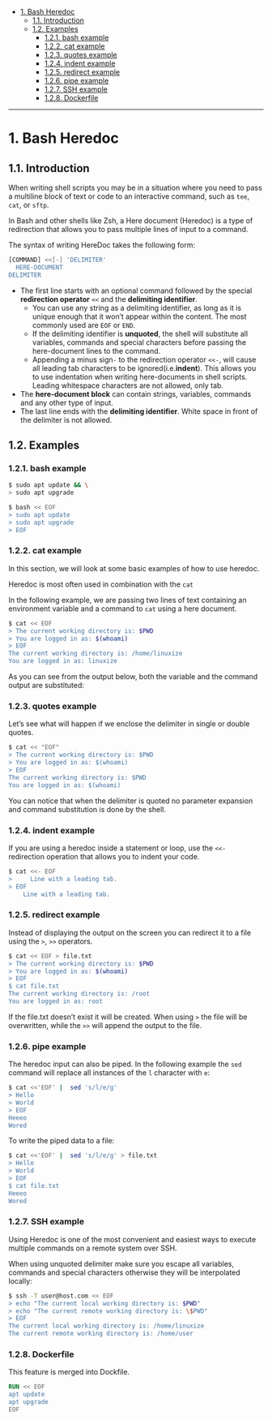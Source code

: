 - [1. Bash Heredoc](#1-bash-heredoc)
  - [1.1. Introduction](#11-introduction)
  - [1.2. Examples](#12-examples)
    - [1.2.1. bash example](#121-bash-example)
    - [1.2.2. cat example](#122-cat-example)
    - [1.2.3. quotes example](#123-quotes-example)
    - [1.2.4. indent example](#124-indent-example)
    - [1.2.5. redirect example](#125-redirect-example)
    - [1.2.6. pipe example](#126-pipe-example)
    - [1.2.7. SSH example](#127-ssh-example)
    - [1.2.8. Dockerfile](#128-dockerfile)

---
# 1. Bash Heredoc
## 1.1. Introduction
When writing shell scripts you may be in a situation where you need to pass a multiline block of text or code to an interactive command, such as `tee`, `cat`, or `sftp`.

In Bash and other shells like Zsh, a Here document (Heredoc) is a type of redirection that allows you to pass multiple lines of input to a command.

The syntax of writing HereDoc takes the following form:

```bash
[COMMAND] <<[-] 'DELIMITER'
  HERE-DOCUMENT
DELIMITER
```

-   The first line starts with an optional command followed by the special **redirection operator** `<<` and the **delimiting identifier**.
    -   You can use any string as a delimiting identifier, as long as it is unique enough that it won’t appear within the content. The most commonly used are `EOF` or `END`.
    -   If the delimiting identifier is **unquoted**, the shell will substitute all variables, commands and special characters before passing the here-document lines to the command.
    -   Appending a minus sign`-` to the redirection operator `<<-`, will cause all leading tab characters to be ignored(i.e.**indent**). This allows you to use indentation when writing here-documents in shell scripts. Leading whitespace characters are not allowed, only tab.
-   The **here-document block** can contain strings, variables, commands and any other type of input.
-   The last line ends with the **delimiting identifier**. White space in front of the delimiter is not allowed.

## 1.2. Examples
### 1.2.1. bash example
```bash
$ sudo apt update && \
> sudo apt upgrade
```
```bash
$ bash << EOF
> sudo apt update
> sudo apt upgrade
> EOF
```
### 1.2.2. cat example

In this section, we will look at some basic examples of how to use heredoc.

Heredoc is most often used in combination with the `cat`

In the following example, we are passing two lines of text containing an environment variable and a command to `cat` using a here document.

```bash
$ cat << EOF
> The current working directory is: $PWD
> You are logged in as: $(whoami)
> EOF
The current working directory is: /home/linuxize
You are logged in as: linuxize
```

As you can see from the output below, both the variable and the command output are substituted:
### 1.2.3. quotes example

Let’s see what will happen if we enclose the delimiter in single or double quotes.

```bash
$ cat << "EOF"
> The current working directory is: $PWD
> You are logged in as: $(whoami)
> EOF
The current working directory is: $PWD
You are logged in as: $(whoami)
```
You can notice that when the delimiter is quoted no parameter expansion and command substitution is done by the shell.

### 1.2.4. indent example
If you are using a heredoc inside a statement or loop, use the `<<-` redirection operation that allows you to indent your code.

```bash
$ cat <<- EOF
>     Line with a leading tab.
> EOF
    Line with a leading tab.
```
### 1.2.5. redirect example
Instead of displaying the output on the screen you can redirect it to a file using the `>`, `>>` operators.

```bash
$ cat << EOF > file.txt
> The current working directory is: $PWD
> You are logged in as: $(whoami)
> EOF
$ cat file.txt
The current working directory is: /root
You are logged in as: root
```

If the file.txt doesn’t exist it will be created. When using `>` the file will be overwritten, while the `>>` will append the output to the file.

### 1.2.6. pipe example

The heredoc input can also be piped. In the following example the `sed` command will replace all instances of the `l` character with `e`:

```bash
$ cat <<'EOF' |  sed 's/l/e/g'
> Hello
> World
> EOF
Heeeo
Wored
```
To write the piped data to a file:

```bash
$ cat <<'EOF' |  sed 's/l/e/g' > file.txt
> Hello
> World
> EOF
$ cat file.txt
Heeeo
Wored
```

### 1.2.7. SSH example

Using Heredoc is one of the most convenient and easiest ways to execute multiple commands on a remote system over SSH.

When using unquoted delimiter make sure you escape all variables, commands and special characters otherwise they will be interpolated locally:

```bash
$ ssh -T user@host.com << EOF
> echo "The current local working directory is: $PWD"
> echo "The current remote working directory is: \$PWD"
> EOF
The current local working directory is: /home/linuxize
The current remote working directory is: /home/user
```

### 1.2.8. Dockerfile

This feature is merged into Dockfile.
```dockerfile
RUN << EOF
apt update
apt upgrade
EOF
```